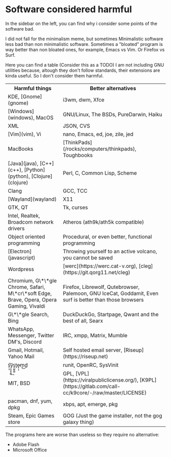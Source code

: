 # Software considered harmful

In the sidebar on the left, you can find why i consider some points of
the software bad.

I did not fall for the minimalism meme, but sometimes Minimalistic
software less bad than non minimalistic software. Sometimes a
"bloated" program is way better than non bloated ones, for example,
Emacs vs Vim. Or Firefox vs Surf.

Here you can find a table (Consider this as a TODO) I am not including
GNU utilities because, altough they don't follow standards, their
extensions are kinda useful. So I don't consider them harmful.

<table>
  <tr>
    <th>Harmful things</th>
    <th>Better alternatives</th>
  </tr>
  <tr>
    <td>KDE, [Gnome](gnome)</td>
    <td>i3wm, dwm, Xfce</td>
  </tr>
  <tr>
    <td>[Windows](windows), MacOS</td>
    <td>GNU/Linux, The BSDs, PureDarwin, Haiku</td>
  </tr>
  <tr>
    <td>XML</td>
    <td>JSON, CVS</td>
  </tr>
  <tr>
    <td>[Vim](vim), Vi</td>
    <td>nano, Emacs, ed, joe, zile, jed</td>
  </tr>
  <tr>
    <td>MacBooks</td>
    <td>[ThinkPads](/rocks/computers/thinkpads), Toughbooks</td>
  </tr>
  <tr>
    <td>[Java](java), [C++](c++), [Python](python), [Clojure](clojure)</td>
    <td>Perl, C, Common Lisp, Scheme</td>
  </tr>
  <tr>
    <td>Clang</td>
    <td>GCC, TCC</td>
  </tr>
  <tr>
    <td>[Wayland](wayland)</td>
    <td>X11</td>
  </tr>
  <tr>
    <td>GTK, QT</td>
    <td>Tk, curses</td>
  </tr>
  <tr>
    <td>Intel, Realtek, Broadcom network drivers</td>
    <td>Atheros (ath9k/ath5k compatible)</td>
  </tr>
  <tr>
    <td>Object oriented programming</td>
    <td>Procedural, or even better, functional programming</td>
  </tr>
  <tr>
    <td>[Electron](javascript)</td>
    <td>Throwing yourself to an active volcano, you cannot be saved</td>
  </tr>
  <tr>
    <td>Wordpress</td>
    <td>[werc](https://werc.cat-v.org), [cleg](https://git.qorg11.net/cleg)</td>
  </tr>
  <tr>
    <td>Chromium, G\*\*gle Chrome, Safari, M\*cr\*soft Edge, Brave, Opera, Opera Gaming, Vivaldi</td>
    <td>Firefox, Librewolf, Qutebrowser, Palemoon, GNU IceCat, Goddamit, Even surf is better than those browsers</td>
  </tr>
  <tr>
    <td>G\*\*gle Search, Bing</td>
    <td>DuckDuckGo, Startpage, Qwant and the best of all, Searx</td>
  </tr>
  <tr>
    <td>WhatsApp, Messenger, Twitter DM's, Discord</td>
    <td>IRC, xmpp, Matrix, Mumble</td>
  </tr>
  <tr>
    <td>Gmail, Hotmail, Yahoo Mail</td>
    <td>Self hosted email server, [Riseup](https://riseup.net)</td>
  </tr>
  <tr>
    <td>s̜̣͕͠y̹̼̮̱̞͇͢s̟̺̮̼̳ṱe̴̞̜͙m̱͜d̼</td>
    <td>runit, OpenRC, SysVinit</td>
  </tr>
  <tr>
    <td>MIT, BSD</td>
    <td>GPL, [VPL](https://viralpubliclicense.org/), [K9PL](https://gitlab.com/call-cc/k9core/-/raw/master/LICENSE)</td>
  </tr>
  <tr>
    <td>pacman, dnf, yum, dpkg</td>
    <td>xbps, apt, emerge, pkg</td>
  </tr>
  <tr>
    <td>Steam, Epic Games store</td>
    <td>GOG (Just the game installer, not the gog galaxy thing)</td>
  </tr>
</table>

The programs here are worse than useless so they require no alternative:

* Adobe Flash
* Microsoft Office
